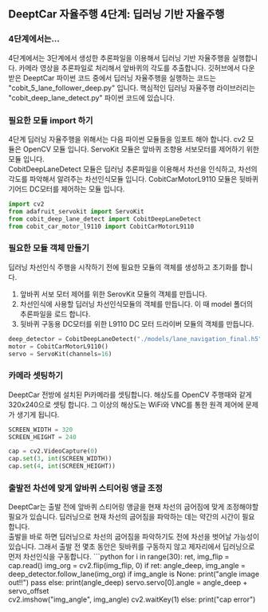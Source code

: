 ## DeeptCar 자율주행 4단계: 딥러닝 기반 자율주행

### 4단계에서는...
4단계에서는 3단계에서 생성한 추론파일을 이용해서 딥러닝 기반 자율주행을 실행합니다. 카메라 영상을 추론파일로 처리해서 앞바퀴의 각도를 추출합니다. 깃허브에서 다운받은 DeeptCar 파이썬 코드 중에서 딥러닝 자율주행을 실행하는 코드는 "cobit_5_lane_follower_deep.py" 입니다. 핵심적인 딥러닝 자율주행 라이브러리는 "cobit_deep_lane_detect.py" 파이썬 코드에 있습니다. 

### 필요한 모듈 import 하기
4단계 딥러닝 자율주행을 위해서는 다음 파이썬 모듈들을 임포트 해야 합니다. cv2 모듈은 OpenCV 모듈 입니다. ServoKit 모듈은 앞바퀴 조향용 서보모터를 제어하기 위한 모듈 입니다.     
CobitDeepLaneDetect 모듈은 딥러닝 추론파일을 이용해서 차선을 인식하고, 차선의 각도를 파악해서 알려주는 차선인식모듈 입니다. CobitCarMotorL9110 모듈은 뒷바퀴 기어드 DC모터를 제어하는 모듈 입니다.

```python
import cv2
from adafruit_servokit import ServoKit
from cobit_deep_lane_detect import CobitDeepLaneDetect
from cobit_car_motor_l9110 import CobitCarMotorL9110
```

### 필요한 모듈 객체 만들기
딥러닝 차선인식 주행을 시작하기 전에 필요한 모듈의 객체를 생성하고 초기화를 합니다. 
1. 앞바퀴 서보 모터 제어를 위한 SerovKit 모듈의 객체를 만듭니다. 
2. 차선인식에 사용할 딥러닝 차선인식모듈의 객체를 만듭니다. 이 때 model 폴더의 추론파일을 로드 합니다. 
3. 뒷바퀴 구동용 DC모터를 위한 L9110 DC 모터 드라이버 모듈의 객체를 만듭니다.

```python
deep_detector = CobitDeepLaneDetect("./models/lane_navigation_final.h5")
motor = CobitCarMotorL9110()
servo = ServoKit(channels=16)
```

### 카메라 셋팅하기 
DeeptCar 전방에 설치된 Pi카메라를 셋팅합니다. 해상도를 OpenCV 주행때와 같게 320x240으로 셋팅 합니다. 그 이상의 해상도는 WiFi와 VNC를 통한 원격 제어에 문제가 생기게 됩니다.
```python
SCREEN_WIDTH = 320
SCREEN_HEIGHT = 240

cap = cv2.VideoCapture(0)
cap.set(3, int(SCREEN_WIDTH))
cap.set(4, int(SCREEN_HEIGHT))
```
### 출발전 차선에 맞게 앞바퀴 스티어링 앵글 조정 
DeeptCar는 출발 전에 앞바퀴 스티어링 앵글을 현재 차선의 굽어짐에 맞게 조정해야할 필요가 있습니다. 딥러닝으로 현재 차선의 굽어짐을 파악하는 데는 약간의 시간이 필요합니다.    
출발을 바로 하면 딥러닝으로 차선의 굽어짐을 파악하기도 전에 차선을 벗어날 가능성이 있습니다. 그래서 출발 전 몇초 동안은 뒷바퀴를 구동하지 않고 제자리에서 딥러닝으로 먼저 차선인식을 구동합니다. ```python
for i in range(30):
	ret, img_flip = cap.read()
        img_org = cv2.flip(img_flip, 0)
        if ret:
            angle_deep, img_angle = deep_detector.follow_lane(img_org)
            if img_angle is None:
                print("angle image out!!")
                pass
            else:
                print(angle_deep)
                servo.servo[0].angle = angle_deep + servo_offset			
                cv2.imshow("img_angle", img_angle)
                cv2.waitKey(1)
        else:
            print("cap error")






